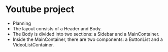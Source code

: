 # Youtube project

- Planning
- The layout consists of a Header and Body.
- The Body is divided into two sections: a Sidebar and a MainContainer.
- Inside the MainContainer, there are two components: a ButtonList and a VideoListContainer.


